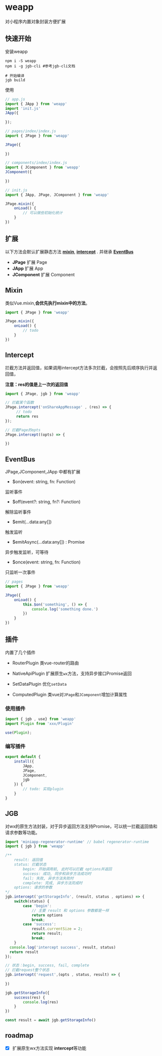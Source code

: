 # weapp

对小程序内置对象封装方便扩展



## 快速开始

安装weapp

```shell
npm i -S weapp 
npm i -g jgb-cli #参考jgb-cli文档

# 开始编译
jgb build
```

使用

``` js
// app.js
import { JApp } from 'weapp'
import 'init.js'
JApp({
    
});

// pages/index/index.js
import { JPage } from 'weapp'

JPage({
    
})

// components/index/index.js
import { JComponent } from 'weapp'
JComponent({
    
})

// init.js
import { JApp, JPage, JComponent } from 'weapp'

JPage.mixin({
    onLoad() {
        // 可以做些初始化统计
    }
})
```





## 扩展

以下方法会默认扩展静态方法 **[mixin](#Mixin)**, **[intercept](#Intercept)** . 并继承 **[EventBus](#EventBus)**

- **JPage** 扩展 Page
- **JApp** 扩展 App
- **JComponent** 扩展 Component



## Mixin

类似Vue.mixin,**会优先执行mixin中的方法**。

```js
import { JPage } from 'weapp'

JPage.mixin({
    onLoad() {
        // todo
    }
})
```



## Intercept

拦截方法并返回值，如果调用intercept方法多次拦截，会按照先后顺序执行并返回值，

**注意：res的值是上一次的返回值**

```js
import { JPage, jgb } from 'weapp'

// 拦截某个函数
JPage.intercept('onShareAppMessage' , (res) => {
     // todo
     return res
});

// 拦截Page的opts
JPage.intercept((opts) => {
  
})


```

## EventBus

JPage,JComponent,JApp 中都有扩展

- $on(event: string, fn: Function)

监听事件

- $off(event?: string, fn?: Function)

解除监听事件

- $emit(...data:any[])

触发监听

- $emitAsync(...data:any[]) : Promise<any>

异步触发监听，可等待

- $once(event: string, fn: Function)

只监听一次事件



```js
// pages
import { JPage } from 'weapp'

JPage({
    onLoad() {
        this.$on('something', () => {
            console.log('something done.')
        })
    }
})
```



## 插件

内置了几个插件

- RouterPlugin 类vue-router的路由

- NativeApiPlugin 扩展原生`wx`方法，支持异步接口Promise返回
- SetDataPlugin 优化`setData`
- ComputedPlugin 类vue对`JPage`和`JComponent`增加计算属性

### 使用插件

```js
import { jgb , use} from 'weapp'
import Plugin from 'xxx/Plugin'

use(Plugin);
```

### 编写插件

```js
export default {
    install({
        JApp,
        JPage,
        JComponent,
        jgb
    }) {
        // todo: 实现plugin
    }
}
```





## JGB

对wx的原生方法封装，对于异步返回方法支持Promise，可以统一拦截返回值和请求参数等功能。

```js
import 'miniapp-regenerator-runtime' // babel regenerator-runtime
import { jgb } from 'weapp'

/**
	result: 返回值
	status: 拦截状态
		begin: 开始调用前, 此时可以拦截 options并返回
		success: 成功, 同步和异步方法成功时
		fail: 失败, 异步方法失败时
		complete: 完成, 异步方法完成时
	options: 请求的参数
*/
jgb.intercept('getStorageInfo', (result, status , options) => {
    switch(status) {
        case 'begin':
            // 主要 result 和 options 参数都是一样
            return options
            break;
        case 'success':
            result.currentSize = 2;
            return result;
            break;
    }
  console.log('intercept success', result, status)
  return result
});

// 状态：begin, success, fail, complete
// 拦截request整个状态
jgb.intercept('request',(opts , status, result) => {
  
})

jgb.getStorageInfo({
    success(res) {
        console.log(res)
    }
})

const result = await jgb.getStorageInfo()

```





## roadmap

- [x] 扩展原生wx方法实现 **intercept**等功能
